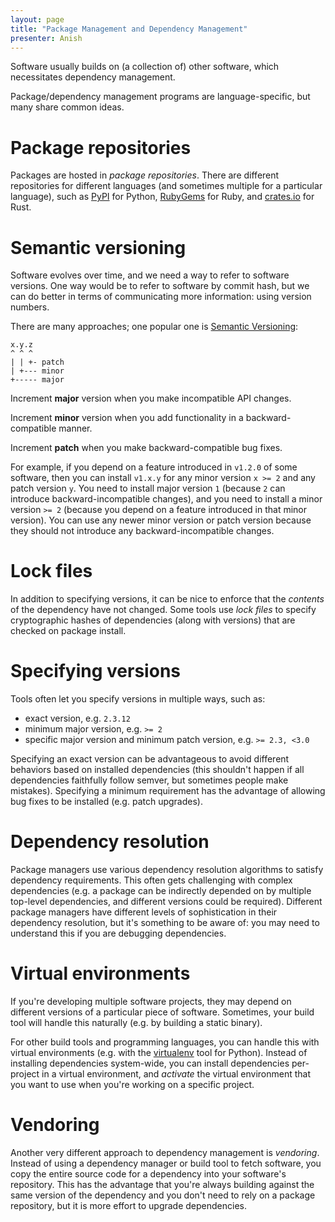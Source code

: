 ```yaml
---
layout: page
title: "Package Management and Dependency Management"
presenter: Anish
---
```


Software usually builds on (a collection of) other software, which necessitates
dependency management.

Package/dependency management programs are language-specific, but many share
common ideas.

# Package repositories

Packages are hosted in _package repositories_. There are different repositories
for different languages (and sometimes multiple for a particular language),
such as [PyPI](https://pypi.org/) for Python, [RubyGems](https://rubygems.org/)
for Ruby, and [crates.io](https://crates.io/) for Rust.

# Semantic versioning

Software evolves over time, and we need a way to refer to software versions.
One way would be to refer to software by commit hash, but we can do better in
terms of communicating more information: using version numbers.

There are many approaches; one popular one is [Semantic
Versioning](https://semver.org/):

```
x.y.z
^ ^ ^
| | +- patch
| +--- minor
+----- major
```

Increment **major** version when you make incompatible API changes.

Increment **minor** version when you add functionality in a backward-compatible manner.

Increment **patch** when you make backward-compatible bug fixes.

For example, if you depend on a feature introduced in `v1.2.0` of some
software, then you can install `v1.x.y` for any minor version `x >= 2` and any
patch version `y`. You need to install major version `1` (because `2` can
introduce backward-incompatible changes), and you need to install a minor
version `>= 2` (because you depend on a feature introduced in that minor
version). You can use any newer minor version or patch version because
they should not introduce any backward-incompatible changes.

# Lock files

In addition to specifying versions, it can be nice to enforce that the
_contents_ of the dependency have not changed. Some tools use _lock files_ to
specify cryptographic hashes of dependencies (along with versions) that are
checked on package install.

# Specifying versions

Tools often let you specify versions in multiple ways, such as:

- exact version, e.g. `2.3.12`
- minimum major version, e.g. `>= 2`
- specific major version and minimum patch version, e.g. `>= 2.3, <3.0`

Specifying an exact version can be advantageous to avoid different behaviors
based on installed dependencies (this shouldn't happen if all dependencies
faithfully follow semver, but sometimes people make mistakes). Specifying a
minimum requirement has the advantage of allowing bug fixes to be installed
(e.g. patch upgrades).

# Dependency resolution

Package managers use various dependency resolution algorithms to satisfy
dependency requirements. This often gets challenging with complex dependencies
(e.g. a package can be indirectly depended on by multiple top-level
dependencies, and different versions could be required). Different package
managers have different levels of sophistication in their dependency
resolution, but it's something to be aware of: you may need to understand this
if you are debugging dependencies.

# Virtual environments

If you're developing multiple software projects, they may depend on different
versions of a particular piece of software. Sometimes, your build tool will
handle this naturally (e.g. by building a static binary).

For other build tools and programming languages, you can handle this with
virtual environments (e.g. with the
[virtualenv](https://docs.python-guide.org/dev/virtualenvs/) tool for Python).
Instead of installing dependencies system-wide, you can install dependencies
per-project in a virtual environment, and _activate_ the virtual environment
that you want to use when you're working on a specific project.

# Vendoring

Another very different approach to dependency management is _vendoring_.
Instead of using a dependency manager or build tool to fetch software, you copy
the entire source code for a dependency into your software's repository. This
has the advantage that you're always building against the same version of the
dependency and you don't need to rely on a package repository, but it is more
effort to upgrade dependencies.
